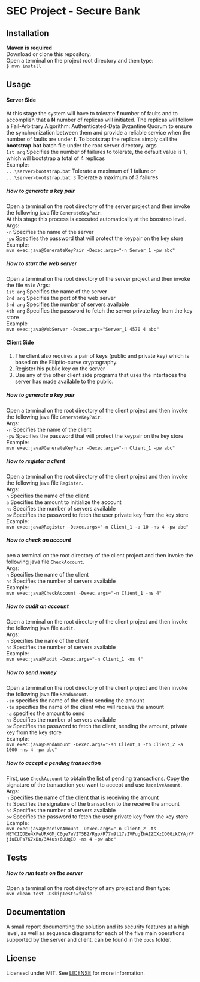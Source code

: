 # SEC Project - Secure Bank
  
## Installation  
**Maven is required**  
Download or clone this repository.  
Open a terminal on the project root directory and then type:  
`$ mvn install`  

## Usage

#### Server Side
At this stage the system will have to tolerate **f** number of faults and to accomplish that 
a **N** number of replicas will initiated.
The replicas will follow a Fail-Arbitrary Algorithm: Authenticated-Data Byzantine Quorum to ensure
the synchronization between them and provide a reliable service when the number of faults are under **f**.
To bootstrap the replicas simply call the **bootstrap.bat** batch file under the root server directory.
args  
`1st arg` Specifies the number of failures to tolerate, the default value is 1, which will bootstrap a total of 4 replicas  
Example:  
`...\server>bootstrap.bat` Tolerate a maximum of 1 failure
or  
`...\server>bootstrap.bat 3` Tolerate a maximum of 3 failures

##### How to generate a key pair
Open a terminal on the root directory of the server project and then invoke the following java file `GenerateKeyPair`.  
At this stage this process is executed automatically at the boostrap level.    
Args:  
`-n` Specifies the name of the server  
`-pw` Specifies the password that will protect the keypair on the key store  
Example:  
`mvn exec:java@GenerateKeyPair -Dexec.args="-n Server_1 -pw abc"`

##### How to start the web server
Open a terminal on the root directory of the server project and then invoke the file `Main`
Args:  
`1st arg` Specifies the name of the server  
`2nd arg` Specifies the port of the web server  
`3rd arg` Specifies the number of servers available  
`4th arg` Specifies the password to fetch the server private key from the key store  
Example  
`mvn exec:java@WebServer -Dexec.args="Server_1 4570 4 abc"`

#### Client Side
1. The client also requires a pair of keys (public and private key) which is based on the Elliptic-curve cryptography.  
2. Register his public key on the server  
3. Use any of the other client side programs that uses the interfaces the server has made available to the public.

##### How to generate a key pair
Open a terminal on the root directory of the client project and then invoke the following java file `GenerateKeyPair`.    
Args:  
`-n` Specifies the name of the client  
`-pw` Specifies the password that will protect the keypair on the key store  
Example:  
`mvn exec:java@GenerateKeyPair -Dexec.args="-n Client_1 -pw abc"`

##### How to register a client
Open a terminal on the root directory of the client project and then invoke the following java file `Register`.  
Args:  
`n` Specifies the name of the client  
`a` Specifies the amount to initialize the account  
`ns` Specifies the number of servers available  
`pw` Specifies the password to fetch the user private key from the key store  
Example:    
`mvn exec:java@Register -Dexec.args="-n Client_1 -a 10 -ns 4 -pw abc"`

##### How to check an account
pen a terminal on the root directory of the client project and then invoke the following java file `CheckAccount`.    
Args:  
`n` Specifies the name of the client    
`ns` Specifies the number of servers available  
Example:  
`mvn exec:java@CheckAccount -Dexec.args="-n Client_1 -ns 4"`

##### How to audit an account
Open a terminal on the root directory of the client project and then invoke the following java file `Audit`.  
Args:  
`n` Specifies the name of the client    
`ns` Specifies the number of servers available  
Example:  
`mvn exec:java@Audit -Dexec.args="-n Client_1 -ns 4"`

##### How to send money
Open a terminal on the root directory of the client project and then invoke the following java file `SendAmount`.  
`-sn` specifies the name of the client sending the amount  
`-tn` specifies the name of the client who will receive  the amount  
`-a` specifies the amount to send  
`ns` Specifies the number of servers available  
`pw` Specifies the password to fetch the client, sending the amount, private key from the key store  
Example:  
`mvn exec:java@SendAmount -Dexec.args="-sn Client_1 -tn Client_2 -a 1000 -ns 4 -pw abc"`

##### How to accept a pending transaction
First, use `CheckAccount` to obtain the list of pending transactions.
Copy the signature of the transaction you want to accept and use `ReceiveAmount`.  
Args:  
`n` Specifies the name of the client that is receiving the amount  
`ts` Specifies the signature of the transaction to the receive the amount  
`ns` Specifies the number of servers available    
`pw` Specifies the password to fetch the user private key from the key store  
Example:  
`mvn exec:java@ReceiveAmount -Dexec.args="-n Client_2 -ts MEYCIQDEe4XFwURKGMjC0ge7eVIT5B2/Rgp/R77m9t17sIVPugIhAIZCXzIO0GikCYAjYPjiuEUPs7K7xDn/3A4us+6UUqID -ns 4 -pw abc"`

## Tests

##### How to run tests on the server 
Open a terminal on the root directory of any project and then type:  
`mvn clean test -DskipTests=false`

## Documentation
A small report documenting the solution and its security features at a high level, as well as sequence diagrams for each
of the five main operations supported by the server and client, can be found in the `docs` folder.

## License  
Licensed under MIT. See [LICENSE](LICENSE) for more information. 
